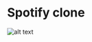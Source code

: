 # Spotify clone

![alt text](https://cdn.discordapp.com/attachments/701086382407549019/803927107423567872/spotifyapp.jpg )

